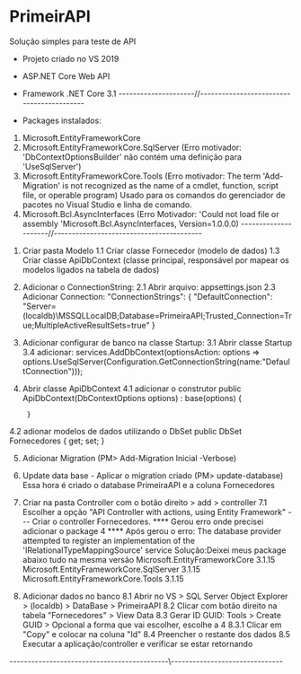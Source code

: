 # PrimeirAPI

Solução simples para teste de API

* Projeto criado no VS 2019
* ASP.NET Core Web API
* Framework .NET Core 3.1
---------------------//------------------------------------------

* Packages instalados:
1) Microsoft.EntityFrameworkCore
2) Microsoft.EntityFrameworkCore.SqlServer (Erro motivador:  'DbContextOptionsBuilder' não contém uma definição para 'UseSqlServer')
3) Microsoft.EntityFrameworkCore.Tools (Erro motivador: The term 'Add-Migration' is not recognized as the name of a cmdlet, function, script file, or operable program)
	Usado para os comandos do gerenciador de pacotes no Visual Studio e linha de comando.
4) Microsoft.Bcl.AsyncInterfaces (Erro Motivador: 'Could not load file or assembly 'Microsoft.Bcl.AsyncInterfaces, Version=1.0.0.0)
---------------------//-----------------------------------------
1. Criar pasta Modelo
1.1 Criar classe Fornecedor (modelo de dados)
1.3 Criar classe ApiDbContext (classe principal, responsável por mapear os modelos ligados na tabela de dados)

2. Adicionar o ConnectionString:
2.1 Abrir arquivo: appsettings.json
2.3 Adicionar Connection:
	  "ConnectionStrings": {
    "DefaultConnection": "Server=(localdb)\\MSSQLLocalDB;Database=PrimeiraAPI;Trusted_Connection=True;MultipleActiveResultSets=true"
  }

3. Adicionar configurar de banco na classe Startup:
3.1 Abrir classe Startup
3.4 adicionar:
	services.AddDbContext<ApiDbContext>(optionsAction: options =>
                options.UseSqlServer(Configuration.GetConnectionString(name:"DefaultConnection")));

4. Abrir classe ApiDbContext 
4.1 adicionar o construtor
	 public ApiDbContext(DbContextOptions options) : base(options)
        {

        }
4.2 adionar modelos de dados utilizando o DbSet
	public DbSet<Fornecedor> Fornecedores { get; set; }

5. Adicionar Migration (PM> Add-Migration Inicial -Verbose)
6. Update data base - Aplicar o migration criado  (PM> update-database)
   Essa hora é criado o database PrimeiraAPI e a coluna Fornecedores

7. Criar na pasta Controller com o botão direito > add > controller 
7.1 Escolher a opção "API Controller with actions, using Entity Framework" 
--- Criar o controller Fornecedores. 
**** Gerou erro onde precisei adicionar o package 4
**** Após gerou o erro: The database provider attempted to register an implementation of the 'IRelationalTypeMappingSource' service
     Solução:Deixei meus package abaixo tudo na mesma versão
	Microsoft.EntityFrameworkCore 3.1.15
	Microsoft.EntityFrameworkCore.SqlServer 3.1.15
	Microsoft.EntityFrameworkCore.Tools 3.1.15

8. Adicionar dados no banco
8.1 Abrir no VS > SQL Server Object Explorer > (localdb) > DataBase > PrimeiraAPI
8.2 Clicar com botão direito na tabela "Fornecedores" > View Data
8.3 Gerar ID GUID: Tools > Create GUID > Opcional a forma que vai escolher, escolhe a 4
8.3.1 Clicar em "Copy" e colocar na coluna "Id"
8.4 Preencher o restante dos dados
8.5 Executar a aplicação/controller e verificar se estar retornando 

--------------------------------------------\\-------------------------------


